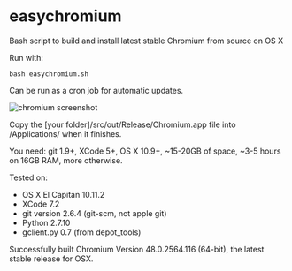 # easychromium
Bash script to build and install latest stable Chromium from source on OS X  

Run with: 

    bash easychromium.sh

Can be run as a cron job for automatic updates.  

![chromium screenshot](https://raw.githubusercontent.com/the-bobo/easychromium/master/Chromium%20Screenshot.jpg)  

Copy the [your folder]/src/out/Release/Chromium.app file into /Applications/ when it finishes.  

You need: git 1.9+, XCode 5+, OS X 10.9+, ~15-20GB of space, ~3-5 hours on 16GB RAM, more otherwise.

Tested on:  
* OS X El Capitan 10.11.2  
* XCode 7.2  
* git version 2.6.4 (git-scm, not apple git)  
* Python 2.7.10  
* gclient.py 0.7 (from depot_tools)  

Successfully built Chromium Version 48.0.2564.116 (64-bit), the latest stable release for OSX.  